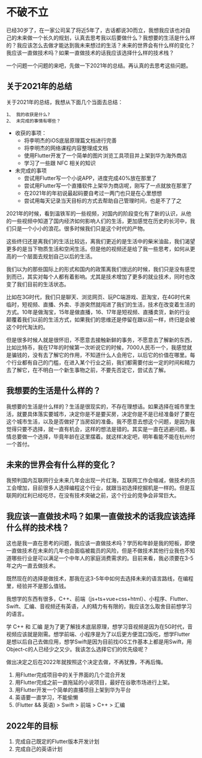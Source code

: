 # 不破不立
已经30岁了，在一家公司呆了将近5年了，古话都说30而立，我想我应该也对自己的未来做一个长久的规划，认真去思考我以后要做什么？我想要的生活是什么样的？我应该怎么去做才能达到我未来想过的生活？未来的世界会有什么样的变化？我应该一直做技术吗？如果一直做技术的话我应该选择什么样的技术栈？

一个问题一个问题的来吧，先做一下2021年的总结。再认真的去思考这些问题。

## 关于2021年的总结
关于2021年的总结，我想从下面几个当面去总结：
```markdwon
1、 我的收获是什么?
2、 未完成的事情有哪些？
```
* 收获的事项：
  * 将李明杰的iOS底层原理篇文档进行完善
  * 将李明杰的网络课程内容整理成文档
  * 使用Flutter开发了一个简单的图片浏览工具项目并上架到华为海外商店
  * 学习了一些跟 NFC 相关的知识
* 未完成的事项 
  * 尝试用Flutter写一个小说APP，进度完成40%放在那里了
  * 尝试用Flutter写一个直播软件上架华为商店呢，刚写了一点就放在那里了
  * 在2021年的年初说最起码要自考过一两门也只是在心里想想
  * 尝试用每天记录当天目标的方式去帮助自己管理时间，也是不了了之

2021年的时候，看到温铁军的一些视频，对国内的阶段变化有了新的认识，从他的一些视频中知道了国内经济如何影响人们的生活，更加感觉在历史的长河中，我们只是一个小小的浪花。很多时候我们只是这个时代的产物。

这些终归还是离我们的生活比较远，离我们更近的是生活中的柴米油盐，我们渴望更多的是当下物质生活和空闲生活。但是他的视频还是给了我一些思考，如何从更高的一个层面去规划自己以后的生活。

我们以为的那些国际上的形式和国内的政策离我们很远的时候，我们只是没有感觉到而已，其实对每个人都有着影响。尤其是技术增加了更多的就业技术，同时也改变了我们目前的生活状态。

比如在3G时代，我们只是聊天、浏览网页、玩PC端游戏、逛淘宝，在4G时代来临时，短视频、直播、外卖、手游突然就闯进了我们的生活，技术在改变着生活的方式。10年是做淘宝，15年是做直播，16、17年是短视频、直播卖货，新的行业颠覆着我们以前的生活方式，如果我们的思维还是停留在跟以前一样，终归是会被这个时代淘汰的。

但是很多时候人就是很怀旧，不愿意去接触新鲜的事务，不愿意去了解新的东西，比如比特币，我在17年的时候第一次听说它的时候，7000人民币一个，我感觉就是骗钱的，没有去了解它的作用，不知道什么人会用它，以后它的价值在哪里。每个行业都有自己的门槛，在进入某个行业之前，我们都需要付出一定的时间和精力去了解它，在不明白一个新生事物之前，不要先否定它，尝试去了解。

## 我想要的生活是什么样的？
我想要的生活是什么样的？生活是很现实的，不存在理想话。如果选择在城市里生活，就要具体落实要城市，决定你是不是要买房，决定你是不是已经准备好了要在这个城市生活，以及是否做好了当房奴的准备。我不愿意去想这个问题，是因为我觉得只要不选择，就一直有机会，这样的想法是错的。其实是一直在逃避问题。事情总要做一个选择，毕竟年龄在这里摆着。就这样决定吧，明年看能不能在杭州付一个首付。

## 未来的世界会有什么样的变化？
我预判国内互联网行业未来几年会出现一片红海，互联网工作会缩减，做技术的员工会增加，目前很多人选择编程这个行业，就跟当初选择挖掘机是一样的。但是互联网的红利已经吃尽，在没有技术突破之前，这个行业的竞争会非常巨大。

## 我应该一直做技术吗？如果一直做技术的话我应该选择什么样的技术栈？
这也是我一直在思考的问题，我应该一直做技术吗？学历和年龄是我的短板，即使一直做技术在未来的几年也会面临被裁员的风险，但是不做技术其他行业我也不知道哪些行业是可以满足一个中年人的家庭消费需求的。目前来看，我必须要在3-5年之内一直去做技术。

既然现在的选择是做技术，那我在这3-5年中如何去选择未来的语言路线，在编程里，经验并不是那么值钱。

我想学的东西有很多，C++、前端（js+ts+vue+css+html）、小程序、Flutter、Swift、汇编、音视频还有英语，人的精力有有限的，我应该怎么取舍目前想学习的语言。

学 C++ 和 汇编 是为了更了解技术底层原理，想学习音视频是因为在5G时代，音视频应该就是刚需。想学前端、小程序是为了以后更方便混口饭吃，想学Flutter是想以后自己去做应用，想学Swift是因为目前找iOS工作基本上都是用Swift，用Object-c的人已经少之又少。我该怎么选择它们的优先级呢？

做出决定之后在2022年就按照这个决定去做，不再犹豫，不再后悔。
1. 用Flutter完成项目中的关于界面的几个混合开发
2. 用Flutter完成之前一直拖延的小说项目，最好在谷歌市场进行上架。
3. 用Flutter开发一个简单的直播项目上架到华为平台
4. 英语要一直学习，不能偷懒
5. (Flutter && 英语) > Swift > 前端 > C++ > 汇编 

## 2022年的目标

1. 完成自己既定的Flutter版本开发计划
2. 完成自己的英语计划 




